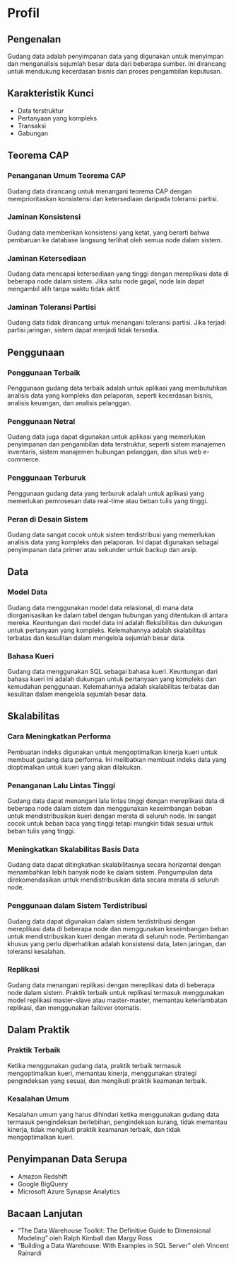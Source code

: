 # Profil

## Pengenalan

Gudang data adalah penyimpanan data yang digunakan untuk menyimpan dan menganalisis sejumlah besar data dari beberapa sumber. Ini dirancang untuk mendukung kecerdasan bisnis dan proses pengambilan keputusan.

## **Karakteristik Kunci**

- Data terstruktur
- Pertanyaan yang kompleks
- Transaksi
- Gabungan

## **Teorema CAP**

### **Penanganan Umum Teorema CAP**

Gudang data dirancang untuk menangani teorema CAP dengan memprioritaskan konsistensi dan ketersediaan daripada toleransi partisi.

### **Jaminan Konsistensi**

Gudang data memberikan konsistensi yang ketat, yang berarti bahwa pembaruan ke database langsung terlihat oleh semua node dalam sistem.

### **Jaminan Ketersediaan**

Gudang data mencapai ketersediaan yang tinggi dengan mereplikasi data di beberapa node dalam sistem. Jika satu node gagal, node lain dapat mengambil alih tanpa waktu tidak aktif.

### **Jaminan Toleransi Partisi**

Gudang data tidak dirancang untuk menangani toleransi partisi. Jika terjadi partisi jaringan, sistem dapat menjadi tidak tersedia.

## **Penggunaan**

### **Penggunaan Terbaik**

Penggunaan gudang data terbaik adalah untuk aplikasi yang membutuhkan analisis data yang kompleks dan pelaporan, seperti kecerdasan bisnis, analisis keuangan, dan analisis pelanggan.

### **Penggunaan Netral**

Gudang data juga dapat digunakan untuk aplikasi yang memerlukan penyimpanan dan pengambilan data terstruktur, seperti sistem manajemen inventaris, sistem manajemen hubungan pelanggan, dan situs web e-commerce.

### **Penggunaan Terburuk**

Penggunaan gudang data yang terburuk adalah untuk aplikasi yang memerlukan pemrosesan data real-time atau beban tulis yang tinggi.

### **Peran di Desain Sistem**

Gudang data sangat cocok untuk sistem terdistribusi yang memerlukan analisis data yang kompleks dan pelaporan. Ini dapat digunakan sebagai penyimpanan data primer atau sekunder untuk backup dan arsip.

## Data

### **Model Data**

Gudang data menggunakan model data relasional, di mana data diorganisasikan ke dalam tabel dengan hubungan yang ditentukan di antara mereka. Keuntungan dari model data ini adalah fleksibilitas dan dukungan untuk pertanyaan yang kompleks. Kelemahannya adalah skalabilitas terbatas dan kesulitan dalam mengelola sejumlah besar data.

### **Bahasa Kueri**

Gudang data menggunakan SQL sebagai bahasa kueri. Keuntungan dari bahasa kueri ini adalah dukungan untuk pertanyaan yang kompleks dan kemudahan penggunaan. Kelemahannya adalah skalabilitas terbatas dan kesulitan dalam mengelola sejumlah besar data.

## **Skalabilitas**

### Cara Meningkatkan Performa

Pembuatan indeks digunakan untuk mengoptimalkan kinerja kueri untuk membuat gudang data performa. Ini melibatkan membuat indeks data yang dioptimalkan untuk kueri yang akan dilakukan.

### **Penanganan Lalu Lintas Tinggi**

Gudang data dapat menangani lalu lintas tinggi dengan mereplikasi data di beberapa node dalam sistem dan menggunakan keseimbangan beban untuk mendistribusikan kueri dengan merata di seluruh node. Ini sangat cocok untuk beban baca yang tinggi tetapi mungkin tidak sesuai untuk beban tulis yang tinggi.

### Meningkatkan Skalabilitas **Basis Data**

Gudang data dapat ditingkatkan skalabilitasnya secara horizontal dengan menambahkan lebih banyak node ke dalam sistem. Pengumpulan data direkomendasikan untuk mendistribusikan data secara merata di seluruh node.

### **Penggunaan dalam Sistem Terdistribusi**

Gudang data dapat digunakan dalam sistem terdistribusi dengan mereplikasi data di beberapa node dan menggunakan keseimbangan beban untuk mendistribusikan kueri dengan merata di seluruh node. Pertimbangan khusus yang perlu diperhatikan adalah konsistensi data, laten jaringan, dan toleransi kesalahan.

### **Replikasi**

Gudang data menangani replikasi dengan mereplikasi data di beberapa node dalam sistem. Praktik terbaik untuk replikasi termasuk menggunakan model replikasi master-slave atau master-master, memantau keterlambatan replikasi, dan menggunakan failover otomatis.

## Dalam Praktik

### **Praktik Terbaik**

Ketika menggunakan gudang data, praktik terbaik termasuk mengoptimalkan kueri, memantau kinerja, menggunakan strategi pengindeksan yang sesuai, dan mengikuti praktik keamanan terbaik.

### Kesalahan Umum

Kesalahan umum yang harus dihindari ketika menggunakan gudang data termasuk pengindeksan berlebihan, pengindeksan kurang, tidak memantau kinerja, tidak mengikuti praktik keamanan terbaik, dan tidak mengoptimalkan kueri.

## Penyimpanan Data Serupa

- Amazon Redshift
- Google BigQuery
- Microsoft Azure Synapse Analytics

## Bacaan Lanjutan

- “The Data Warehouse Toolkit: The Definitive Guide to Dimensional Modeling” oleh Ralph Kimball dan Margy Ross
- “Building a Data Warehouse: With Examples in SQL Server” oleh Vincent Rainardi
